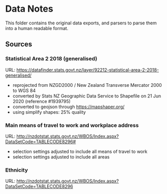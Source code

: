 # Data Notes

This folder contains the original data exports, and parsers to parse them into a human readable format.

## Sources

### Statistical Area 2 2018 (generalised)

URL: https://datafinder.stats.govt.nz/layer/92212-statistical-area-2-2018-generalised/

- reprojected from NZGD2000 / New Zealand Transverse Mercator 2000 to WGS 84
- converted by Stats NZ Geographic Data Service to Shapefile on 21 Jun 2020 (reference #1939795)
- converted to geojson through https://mapshaper.org/
- using simplify shapes: 25% quality

### Main means of travel to work and workplace address

URL: http://nzdotstat.stats.govt.nz/WBOS/Index.aspx?DataSetCode=TABLECODE8296#

- selection settings adjusted to include all means of travel to work
- selection settings adjusted to include all areas

### Ethnicity

URL: http://nzdotstat.stats.govt.nz/WBOS/Index.aspx?DataSetCode=TABLECODE8296
